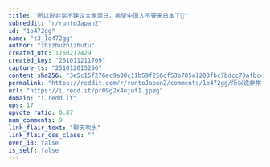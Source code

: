 ```yaml
---
title: "所以说非常不建议大家润日，希望中国人不要来日本了🙏"
subreddit: "r/runtoJapan2"
id: "1o472gg"
name: "t3_1o472gg"
author: "zhizhuzhizhutu"
created_utc: 1760217429
created_key: "251011211709"
capture_ts: "251012015256"
content_sha256: "3e5c15f276ec9a00c11b59f256cf53b705a1203fbc7bdcc70afbc41942c20f06"
permalink: "https://reddit.com/r/runtoJapan2/comments/1o472gg/所以说非常不建议大家润日希望中国人不要来日本了/"
url: "https://i.redd.it/pr09g2x4ujuf1.jpeg"
domain: "i.redd.it"
ups: 17
upvote_ratio: 0.87
num_comments: 9
link_flair_text: "聊天吹水"
link_flair_css_class: ""
over_18: false
is_self: false
---
```


